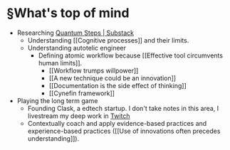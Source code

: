 # §What's top of mind
- Researching [Quantum Steps | Substack](https://read.ceilfors.com/)
	- Understanding [[Cognitive processes]] and their limits.
	- Understanding autotelic engineer
		- Defining atomic workflow because [[Effective tool circumvents human limits]].
			- [[Workflow trumps willpower]]
			- [[A new technique could be an innovation]]
			- [[Documentation is the side effect of thinking]]
			- [[Cynefin framework]]
- Playing the long term game
	- Founding Clask, a edtech startup. I don't take notes in this area, I livestream my deep work in [Twitch](https://www.twitch.tv/ceilfors)
	- Contextually coach and apply evidence-based practices and experience-based practices ([[Use of innovations often precedes understanding]]).

<!-- #evergreen #outline -->

<!-- {BearID:C920BE75-5FD9-448B-9BEC-E2C1DB3424B9-3039-00002748D86776BF} -->
